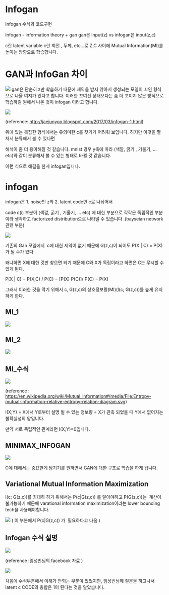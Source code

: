 
# Infogan
Infogan 수식과 코드구현

Infogan - information theory + gan 
gan은 input(z) vs infogan은 input(z,c) 

c란 latent variable c란 회전 , 두께, etc...로 Z,C 사이에  Mutual Information(MI)를 높이는 방향으로 학습합니다.

# GAN과 InfoGan 차이

![](img/minimax.PNG)
gan은 단순히 z만 학습하기 때문에 제약을 받지 않아서 생성되는 모델이 꼬인 형식으로 나올 여지가 있다고 합니다.
이러한 꼬여진 상태보다는 좀 더 꼬이지 않은 방식으로 학습하길 원해서 나온 것이 infogan 이라고 합니다.

![](img/disentangled.PNG)

(reference: http://jaejunyoo.blogspot.com/2017/03/infogan-1.html)

위에 있는 복잡한 형식에서는 유의미한 c를 찾기가 어려워 보입니다. 하지만 이것을 펼처서 분류해서 볼 수 있다면 

해석이 좀 더 용이해질 것 같습니다. mnist 경우 y축에 따라 (색깔, 굵기 , 기울기, ... etc)와 같이 분류해서 볼 수 있는 형태로 바뀔 것 같습니다.

이런 식으로 해결을 한게 infogan입니다.

# infogan 
infogan은  1. noise인 z와  2. latent code인 c로 나뉘어서 

code c(i) 부분이 (색깔, 굵기 , 기울기, ... etc) 에 대한 부분으로 각각은 독립적인 부분이라 생각하고 factorized distribution으로  나타낼 수 있습니다 .(bayseian network 관련 부분)

![](img/latent_code.PNG)

기존의 Gan 모델에서  c에 대한 제약이 없기 때문에 G(z,c)이 되어도 P(X | C) = P(X) 가 될 수가 있다. 

왜냐하면 X에 대한 것만 찾으면 되기 때문에 C와 X가 독립이라고 하면은 C는 무시할 수 있게 된다. 

P(X | C) = P(X,C) / P(C) = [P(X) P(C)]/ P(C) = P(X)

그래서 이러한 것을 막기 위해서 c, G(z,c)의 상호정보량(MI)(I(c; G(z,c))를 높게 유지하게 한다. 
## MI_1
![](img/MUTUAL_INFORMATION.png)

## MI_2
![](img/MUTUAL_INFORMATION_2.PNG)

## MI_수식
![](img/MUTUAL_INFORMATION_3.PNG)

(reference : https://en.wikipedia.org/wiki/Mutual_information#/media/File:Entropy-mutual-information-relative-entropy-relation-diagram.svg)

I(X;Y) = X에서 Y로부터 설명 될 수 있는 정보량 = X가 관측 되었을 때 Y에서 없어지는 불확실성의 양입니다.

만약 서로 독립적인 관계라면 I(X;Y)=0입니다.

## MINIMAX_INFOGAN
![](img/MINIMAX_INFOGAN.PNG)

C에 대해서는 중요한게 담기기를 원하면서 GAN에 대한 구조로 학습을 하게 됩니다.

## Variational Mutual Information Maximization
I(c; G(z,c))를 최대하 하기 위해서는 P(c|G(z,c)) 를 알아야하고 P(G(z,c))는  계산이 불가능하기 때문에 varational information maximization이라는 lower bounding tech을 사용해야합니다.

![](img/conditional_entropy.PNG)
( 이 부분에서 P(c|G(z,c)) 가  필요하다고 나옴  )

## Infogan 수식 설명
![](img/infogan_2.PNG)

(reference :임성빈님의 facebook 자료 )

![](img/p(c)=1.PNG)

처음에 수식부분에서 이해가 안되는 부분이 있었지만, 임성빈님께 질문을 하고나서 latent c CODE의 총합은 1이 된다는 것을 알았습니다.
